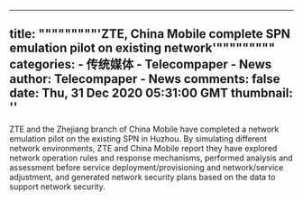 
---
title: """""""""'ZTE, China Mobile complete SPN emulation pilot on existing network'"""""""""
categories: 
    - 传统媒体
    - Telecompaper - News
author: Telecompaper - News
comments: false
date: Thu, 31 Dec 2020 05:31:00 GMT
thumbnail: ''
---

<div>   
ZTE and the Zhejiang branch of China Mobile have completed a network emulation pilot on the existing SPN in Huzhou. By simulating different network environments, ZTE and China Mobile report they have explored network operation rules and response mechanisms, performed analysis and assessment before service deployment/provisioning and network/service adjustment, and generated network security plans based on the  data to support network security.
      
</div>
            